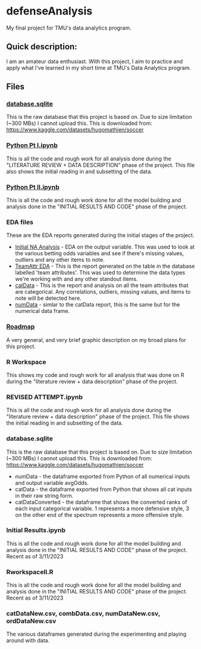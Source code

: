 # defenseAnalysis
My final project for TMU's data analytics program. 

## Quick description:
I am an amateur data enthusiast. With this project, I aim to practice and apply what I've learned in my short time at TMU's Data Analytics program.

## Files

### [database.sqlite](https://www.kaggle.com/datasets/hugomathien/soccer)
This is the raw database that this project is based on. Due to size limitation (~300 MBs) I cannot upload this.
This is downloaded from: https://www.kaggle.com/datasets/hugomathien/soccer

### [Python Pt I.ipynb](https://github.com/kyletan1995/defenseAnalysis/blob/main/Python%20Pt%20I.ipynb)
This is all the code and rough work for all analysis done during the "LITERATURE REVIEW + DATA DESCRIPTION" phase of the project.
This file also shows the initial reading in and subsetting of the data. 

### [Python Pt II.ipynb](https://github.com/kyletan1995/defenseAnalysis/blob/main/Python%20Pt%20II.ipynb)
This is all the code and rough work done for all the model building and analysis done in the "INITIAL RESULTS AND CODE" phase of the project.

### EDA files
These are the EDA reports generated during the initial stages of the project. 
- [Initial NA Analysis](https://github.com/kyletan1995/defenseAnalysis/blob/main/Initial%20NA%20Analysis.html) - EDA on the output variable. This was used to look at the various betting odds variables and see if there's missing values, outliers and any other items to note. 
- [TeamAttr EDA](https://github.com/kyletan1995/defenseAnalysis/blob/main/teamAttr%20EDA.html) - This is the report generated on the table in the database labelled 'team attributes'. This was used to determine the data types we're working with and any other standout items. 
- [catData](https://github.com/kyletan1995/defenseAnalysis/blob/main/catData.html) - This is the report and analysis on all the team attributes that are categorical. Any correlations, outliers, missing values, and items to note will be detected here. 
- [numData](https://github.com/kyletan1995/defenseAnalysis/blob/main/numData.html) - simlar to the catData report, this is the same but for the numerical data frame. 

### [Roadmap](https://github.com/kyletan1995/defenseAnalysis/blob/main/roadmap.png)
A very general, and very brief graphic description on my broad plans for this project. 




### R Workspace
This shows my code and rough work for all analysis that was done on R during the "literature review + data description" phase of the project.

### REVISED ATTEMPT.ipynb
This is all the code and rough work for all analysis done during the "literature review + data description" phase of the project.
This file shows the initial reading in and subsetting of the data. 

### database.sqlite
This is the raw database that this project is based on. Due to size limitation (~300 MBs) I cannot upload this.
This is downloaded from: https://www.kaggle.com/datasets/hugomathien/soccer
- numData - the dataframe exported from Python of all numerical inputs and output variable avgOdds.
- catData - the dataframe exported from Python that shows all cat inputs in their raw string form.
- catDataConverted - the dataframe that shows the converted ranks of each input categorical variable. 1 represents a more defensive style, 3 on the other end of the spectrum represents a more offensive style. 

### Initial Results.ipynb
This is all the code and rough work done for all the model building and analysis done in the "INITIAL RESULTS AND CODE" phase of the project.
Recent as of 3/11/2023

### RworkspaceII.R
This is all the code and rough work done for all the model building and analysis done in the "INITIAL RESULTS AND CODE" phase of the project.
Recent as of 3/11/2023

### catDataNew.csv, combData.csv, numDataNew.csv, ordDataNew.csv
The various dataframes generated during the experimenting and playing around with data. 

